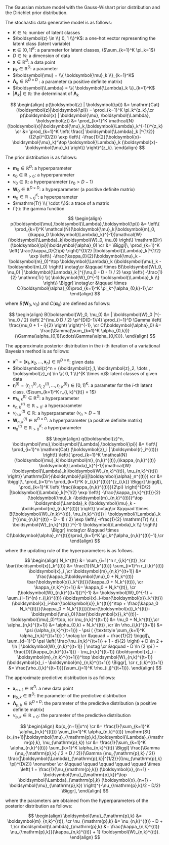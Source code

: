 <!-- Document Author
Yuta Nakahara <yuta.nakahara@aoni.waseda.jp>
-->

The Gaussian mixture model with the Gauss-Wishart prior distribution and the Dirichlet prior distribution.

The stochastic data generative model is as follows:

* $K \in \mathbb{N}$: number of latent classes
* $\boldsymbol{z} \in \\{ 0, 1 \\}^K$: a one-hot vector representing the latent class (latent variable)
* $\boldsymbol{\pi} \in [0, 1]^K$: a parameter for latent classes, ($\sum_{k=1}^K \pi_k=1$)
* $D \in \mathbb{N}$: a dimension of data
* $\boldsymbol{x} \in \mathbb{R}^D$: a data point
* $\boldsymbol{\mu}_k \in \mathbb{R}^D$: a parameter
* $\boldsymbol{\mu} = \\{ \boldsymbol{\mu}_k \\}_{k=1}^K$
* $\boldsymbol{\Lambda}_k \in \mathbb{R}^{D\times D}$ : a parameter (a positive definite matrix)
* $\boldsymbol{\Lambda} = \\{ \boldsymbol{\Lambda}_k \\}_{k=1}^K$
* $| \boldsymbol{\Lambda}_k | \in \mathbb{R}$: the determinant of $\boldsymbol{\Lambda}_k$

$$
\begin{align}
    p(\boldsymbol{z} | \boldsymbol{\pi}) &= \mathrm{Cat}(\boldsymbol{z}|\boldsymbol{\pi}) = \prod_{k=1}^K \pi_k^{z_k},\cr
    p(\boldsymbol{x} | \boldsymbol{\mu}, \boldsymbol{\Lambda}, \boldsymbol{z}) &= \prod_{k=1}^K \mathcal{N}(\boldsymbol{x}|\boldsymbol{\mu}_k,\boldsymbol{\Lambda}_k^{-1})^{z_k} \cr
    &= \prod_{k=1}^K \left( \frac{| \boldsymbol{\Lambda}_k |^{1/2}}{(2\pi)^{D/2}} \exp \left\{ -\frac{1}{2}(\boldsymbol{x}-\boldsymbol{\mu}_k)^\top \boldsymbol{\Lambda}_k (\boldsymbol{x}-\boldsymbol{\mu}_k) \right\} \right)^{z_k}.
\end{align}
$$

The prior distribution is as follows:

* $\boldsymbol{m}_0 \in \mathbb{R}^{D}$: a hyperparameter
* $\kappa_0 \in \mathbb{R}_{>0}$: a hyperparameter
* $\nu_0 \in \mathbb{R}$: a hyperparameter ($\nu_0 > D-1$)
* $\boldsymbol{W}_0 \in \mathbb{R}^{D\times D}$: a hyperparameter (a positive definite matrix)
* $\boldsymbol{\alpha}_0 \in \mathbb{R}_{> 0}^K$: a hyperparameter
* $\mathrm{Tr} \\{ \cdot \\}$: a trace of a matrix
* $\Gamma (\cdot)$: the gamma function

$$
\begin{align}
    p(\boldsymbol{\mu},\boldsymbol{\Lambda},\boldsymbol{\pi}) &= \left\{ \prod_{k=1}^K \mathcal{N}(\boldsymbol{\mu}_k|\boldsymbol{m}_0,(\kappa_0 \boldsymbol{\Lambda}_k)^{-1})\mathcal{W}(\boldsymbol{\Lambda}_k|\boldsymbol{W}_0, \nu_0) \right\} \mathrm{Dir}(\boldsymbol{\pi}|\boldsymbol{\alpha}_0) \cr
    &= \Biggl[\, \prod_{k=1}^K \left( \frac{\kappa_0}{2\pi} \right)^{D/2} |\boldsymbol{\Lambda}_k|^{1/2} \exp \left\{ -\frac{\kappa_0}{2}(\boldsymbol{\mu}_k -\boldsymbol{m}_0)^\top \boldsymbol{\Lambda}_k (\boldsymbol{\mu}_k - \boldsymbol{m}_0) \right\} \notag\cr
    &\qquad \times B(\boldsymbol{W}_0, \nu_0) | \boldsymbol{\Lambda}_k |^{(\nu_0 - D - 1) / 2} \exp \left\{ -\frac{1}{2} \mathrm{Tr} \\{ \boldsymbol{W}_0^{-1} \boldsymbol{\Lambda}_k \\} \right\} \Biggr] \notag\cr
    &\qquad \times C(\boldsymbol{\alpha}_0)\prod_{k=1}^K \pi_k^{\alpha_{0,k}-1},\cr
\end{align}
$$

where $B(\boldsymbol{W}_0, \nu_0)$ and $C(\boldsymbol{\alpha}_0)$ are defined as follows:

$$
\begin{align}
    B(\boldsymbol{W}_0, \nu_0) &= | \boldsymbol{W}_0 |^{-\nu_0 / 2} \left( 2^{\nu_0 D / 2} \pi^{D(D-1)/4} \prod_{i=1}^D \Gamma \left( \frac{\nu_0 + 1 - i}{2} \right) \right)^{-1}, \cr
    C(\boldsymbol{\alpha}_0) &= \frac{\Gamma(\sum_{k=1}^K \alpha_{0,k})}{\Gamma(\alpha_{0,1})\cdots\Gamma(\alpha_{0,K})}.
\end{align}
$$

The apporoximate posterior distribution in the $t$-th iteration of a variational Bayesian method is as follows:

* $\boldsymbol{x}^n = (\boldsymbol{x}_1, \boldsymbol{x}_2, \dots , \boldsymbol{x}_n) \in \mathbb{R}^{D \times n}$: given data
* $\boldsymbol{z}^n = (\boldsymbol{z}_1, \boldsymbol{z}_2, \dots , \boldsymbol{z}_n) \in \\{ 0, 1 \\}^{K \times n}$: latent classes of given data
* $\boldsymbol{r}_i^{(t)} = (r_{i,1}^{(t)}, r_{i,2}^{(t)}, \dots , r_{i,K}^{(t)}) \in [0, 1]^K$: a parameter for the $i$-th latent class. ($\sum_{k=1}^K r_{i, k}^{(t)} = 1$)
* $\boldsymbol{m}_{n,k}^{(t)} \in \mathbb{R}^{D}$: a hyperparameter
* $\kappa_{n,k}^{(t)} \in \mathbb{R}_{>0}$: a hyperparameter
* $\nu_{n,k}^{(t)} \in \mathbb{R}$: a hyperparameter $(\nu_n > D-1)$
* $\boldsymbol{W}_{n,k}^{(t)} \in \mathbb{R}^{D\times D}$: a hyperparameter (a positive definite matrix)
* $\boldsymbol{\alpha}_n^{(t)} \in \mathbb{R}_{> 0}^K$: a hyperparameter

$$
\begin{align}
    q(\boldsymbol{z}^n, \boldsymbol{\mu},\boldsymbol{\Lambda},\boldsymbol{\pi}) &= \left\{ \prod_{i=1}^n \mathrm{Cat} (\boldsymbol{z}_i | \boldsymbol{r}_i^{(t)}) \right\} \left\{ \prod_{k=1}^K \mathcal{N}(\boldsymbol{\mu}_k|\boldsymbol{m}_{n,k}^{(t)},(\kappa_{n,k}^{(t)} \boldsymbol{\Lambda}_k)^{-1})\mathcal{W}(\boldsymbol{\Lambda}_k|\boldsymbol{W}_{n,k}^{(t)}, \nu_{n,k}^{(t)}) \right\} \mathrm{Dir}(\boldsymbol{\pi}|\boldsymbol{\alpha}_n^{(t)}) \cr
    &= \biggl[\, \prod_{i=1}^n \prod_{k=1}^K (r_{i,k}^{(t)})^{z_{i,k}} \Biggr] \biggl[\, \prod_{k=1}^K \left( \frac{\kappa_{n,k}^{(t)}}{2\pi} \right)^{D/2} |\boldsymbol{\Lambda}_k|^{1/2} \exp \left\{ -\frac{\kappa_{n,k}^{(t)}}{2}(\boldsymbol{\mu}_k -\boldsymbol{m}_{n,k}^{(t)})^\top \boldsymbol{\Lambda}_k (\boldsymbol{\mu}_k - \boldsymbol{m}_{n,k}^{(t)}) \right\} \notag\cr
    &\qquad \times B(\boldsymbol{W}_{n,k}^{(t)}, \nu_{n,k}^{(t)}) | \boldsymbol{\Lambda}_k |^{(\nu_{n,k}^{(t)} - D - 1) / 2} \exp \left\{ -\frac{1}{2} \mathrm{Tr} \\{ ( \boldsymbol{W}_{n,k}^{(t)} )^{-1} \boldsymbol{\Lambda}_k \\} \right\} \Biggr] \notag\cr
    &\qquad \times C(\boldsymbol{\alpha}_n^{(t)})\prod_{k=1}^K \pi_k^{\alpha_{n,k}^{(t)}-1},\cr
\end{align}
$$

where the updating rule of the hyperparameters is as follows.

$$
\begin{align}
    N_k^{(t)} &= \sum_{i=1}^n r_{i,k}^{(t)} ,\cr
    \bar{\boldsymbol{x}}_k^{(t)} &= \frac{1}{N_k^{(t)}} \sum_{i=1}^n r_{i,k}^{(t)} \boldsymbol{x}_i ,\cr
    \boldsymbol{m}_{n,k}^{(t+1)} &= \frac{\kappa_0\boldsymbol{\mu}_0 + N_k^{(t)} \bar{\boldsymbol{x}}_k^{(t)}}{\kappa_0 + N_k^{(t)}}, \cr
    \kappa_{n,k}^{(t+1)} &= \kappa_0 + N_k^{(t)}, \cr
    (\boldsymbol{W}_{n,k}^{(t+1)})^{-1} &= \boldsymbol{W}_0^{-1} + \sum_{i=1}^{n} r_{i,k}^{(t)} (\boldsymbol{x}_i-\bar{\boldsymbol{x}}_k^{(t)})(\boldsymbol{x}_i-\bar{\boldsymbol{x}}_k^{(t)})^\top + \frac{\kappa_0 N_k^{(t)}}{\kappa_0 + N_k^{(t)}}(\bar{\boldsymbol{x}}_k^{(t)}-\boldsymbol{\mu}_0)(\bar{\boldsymbol{x}}_k^{(t)}-\boldsymbol{\mu}_0)^\top, \cr
    \nu_{n,k}^{(t+1)} &= \nu_0 + N_k^{(t)},\cr
    \alpha_{n,k}^{(t+1)} &= \alpha_{0,k} + N_k^{(t)} ,\cr
    \ln \rho_{i,k}^{(t+1)} &= \psi (\alpha_{n,k}^{(t+1)}) - \psi ( {\textstyle \sum_{k=1}^K \alpha_{n,k}^{(t+1)}} ) \notag \cr
    &\qquad + \frac{1}{2} \biggl[\, \sum_{d=1}^D \psi \left( \frac{\nu_{n,k}^{(t+1)} + 1 - d}{2} \right) + D \ln 2 + \ln | \boldsymbol{W}_{n,k}^{(t+1)} | \notag \cr
    &\qquad - D \ln (2 \pi ) - \frac{D}{\kappa_{n,k}^{(t+1)}} - \nu_{n,k}^{(t+1)} (\boldsymbol{x}_i - \boldsymbol{m}_{n,k}^{(t+1)})^\top \boldsymbol{W}_{n,k}^{(t+1)} (\boldsymbol{x}_i - \boldsymbol{m}_{n,k}^{(t+1)}) \Biggr], \cr
    r_{i,k}^{(t+1)} &= \frac{\rho_{i,k}^{(t+1)}}{\sum_{j=1}^K \rho_{i,j}^{(t+1)}}.
\end{align}
$$

The approximate predictive distribution is as follows:

* $\boldsymbol{x}_{n+1} \in \mathbb{R}^D$: a new data point
* $\boldsymbol{\mu}_{\mathrm{p},k} \in \mathbb{R}^D$: the parameter of the predictive distribution
* $\boldsymbol{\Lambda}_{\mathrm{p},k} \in \mathbb{R}^{D \times D}$: the parameter of the predictive distribution (a positive definite matrix)
* $\nu_{\mathrm{p},k} \in \mathbb{R}_{>0}$: the parameter of the predictive distribution

$$
\begin{align}
    &p(x_{n+1}|x^n) \cr
    &= \frac{1}{\sum_{k=1}^K \alpha_{n,k}^{(t)}} \sum_{k=1}^K \alpha_{n,k}^{(t)} \mathrm{St}(x_{n+1}|\boldsymbol{\mu}_{\mathrm{p},k},\boldsymbol{\Lambda}_{\mathrm{p},k}, \nu_{\mathrm{p},k}) \cr
    &= \frac{1}{\sum_{k=1}^K \alpha_{n,k}^{(t)}} \sum_{k=1}^K \alpha_{n,k}^{(t)} \Biggl[ \frac{\Gamma (\nu_{\mathrm{p},k} / 2 + D / 2)}{\Gamma (\nu_{\mathrm{p},k} / 2)} \frac{|\boldsymbol{\Lambda}_{\mathrm{p},k}|^{1/2}}{(\nu_{\mathrm{p},k} \pi)^{D/2}} \nonumber \cr
    &\qquad \qquad \qquad \qquad \qquad \times \left( 1 + \frac{1}{\nu_{\mathrm{p},k}} (\boldsymbol{x}_{n+1} - \boldsymbol{\mu}_{\mathrm{p},k})^\top \boldsymbol{\Lambda}_{\mathrm{p},k} (\boldsymbol{x}_{n+1} - \boldsymbol{\mu}_{\mathrm{p},k}) \right)^{-\nu_{\mathrm{p},k}/2 - D/2} \Biggr],
\end{align}
$$

where the parameters are obtained from the hyperparameters of the posterior distribution as follows:

$$
\begin{align}
    \boldsymbol{\mu}_{\mathrm{p},k} &= \boldsymbol{m}_{n,k}^{(t)}, \cr
    \nu_{\mathrm{p},k} &= \nu_{n,k}^{(t)} - D + 1,\cr
    \boldsymbol{\Lambda}_{\mathrm{p},k} &= \frac{\kappa_{n,k}^{(t)} \nu_{\mathrm{p},k}}{\kappa_{n,k}^{(t)} + 1} \boldsymbol{W}_{n,k}^{(t)}.
\end{align}
$$
